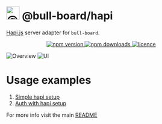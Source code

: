 # <img alt="@bull-board" src="https://raw.githubusercontent.com/felixmosh/bull-board/master/packages/ui/src/static/images/logo.svg" width="35px" /> @bull-board/hapi 

[Hapi.js](https://hapi.dev/) server adapter for `bull-board`.

<p align="center">
  <a href="https://www.npmjs.com/package/@bull-board/hapi">
    <img alt="npm version" src="https://img.shields.io/npm/v/@bull-board/hapi">
  </a>
  <a href="https://www.npmjs.com/package/bull-board">
    <img alt="npm downloads" src="https://img.shields.io/npm/dw/bull-board">
  </a>
  <a href="https://github.com/vcapretz/bull-board/blob/master/LICENSE">
    <img alt="licence" src="https://img.shields.io/github/license/vcapretz/bull-board">
  </a>
<p>

![Overview](https://raw.githubusercontent.com/felixmosh/bull-board/master/screenshots/overview.png)
![UI](https://raw.githubusercontent.com/felixmosh/bull-board/master/screenshots/dashboard.png)

# Usage examples
1. [Simple hapi setup](https://github.com/felixmosh/bull-board/tree/master/examples/with-hapi)
2. [Auth with hapi setup](https://github.com/felixmosh/bull-board/tree/master/examples/with-hapi-auth)

For more info visit the main [README](https://github.com/felixmosh/bull-board#readme)
